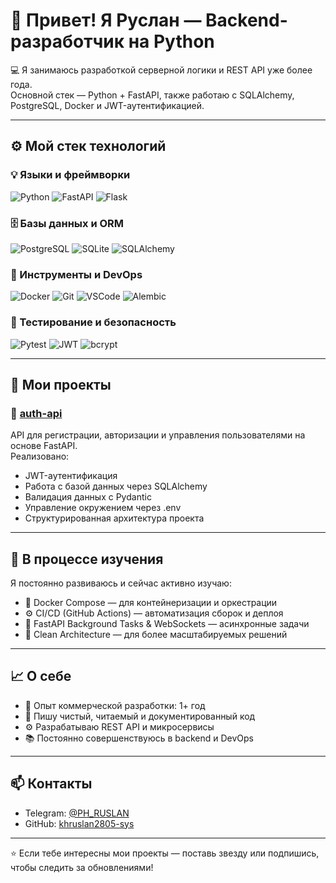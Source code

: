 # 👋 Привет! Я Руслан — Backend-разработчик на Python

💻 Я занимаюсь разработкой серверной логики и REST API уже более года.  
Основной стек — Python + FastAPI, также работаю с SQLAlchemy, PostgreSQL, Docker и JWT-аутентификацией.

---

## ⚙️ Мой стек технологий

### 💡 Языки и фреймворки
![Python](https://img.shields.io/badge/Python-3776AB?style=for-the-badge&logo=python&logoColor=white)
![FastAPI](https://img.shields.io/badge/FastAPI-009688?style=for-the-badge&logo=fastapi&logoColor=white)
![Flask](https://img.shields.io/badge/Flask-000000?style=for-the-badge&logo=flask&logoColor=white)

### 🗄️ Базы данных и ORM
![PostgreSQL](https://img.shields.io/badge/PostgreSQL-316192?style=for-the-badge&logo=postgresql&logoColor=white)
![SQLite](https://img.shields.io/badge/SQLite-07405E?style=for-the-badge&logo=sqlite&logoColor=white)
![SQLAlchemy](https://img.shields.io/badge/SQLAlchemy-D71F00?style=for-the-badge&logoColor=white)

### 🧰 Инструменты и DevOps
![Docker](https://img.shields.io/badge/Docker-2496ED?style=for-the-badge&logo=docker&logoColor=white)
![Git](https://img.shields.io/badge/Git-F05032?style=for-the-badge&logo=git&logoColor=white)
![VSCode](https://img.shields.io/badge/VS_Code-0078D4?style=for-the-badge&logo=visualstudiocode&logoColor=white)
![Alembic](https://img.shields.io/badge/Alembic-FF6F00?style=for-the-badge&logoColor=white)

### 🧪 Тестирование и безопасность
![Pytest](https://img.shields.io/badge/Pytest-0A9EDC?style=for-the-badge&logo=pytest&logoColor=white)
![JWT](https://img.shields.io/badge/JWT-000000?style=for-the-badge&logo=jsonwebtokens&logoColor=white)
![bcrypt](https://img.shields.io/badge/Bcrypt-003A70?style=for-the-badge&logoColor=white)

---

## 🚀 Мои проекты

### 🔹 [auth-api](https://github.com/khruslan2805-sys/auth-api)
API для регистрации, авторизации и управления пользователями на основе FastAPI.  
Реализовано:
- JWT-аутентификация  
- Работа с базой данных через SQLAlchemy  
- Валидация данных с Pydantic  
- Управление окружением через .env  
- Структурированная архитектура проекта  

---

## 🚧 В процессе изучения

Я постоянно развиваюсь и сейчас активно изучаю:
- 🐳 Docker Compose — для контейнеризации и оркестрации  
- ⚙️ CI/CD (GitHub Actions) — автоматизация сборок и деплоя  
- 🔄 FastAPI Background Tasks & WebSockets — асинхронные задачи  
- 🧠 Clean Architecture — для более масштабируемых решений  

---

## 📈 О себе

- 🧠 Опыт коммерческой разработки: 1+ год
- 💬 Пишу чистый, читаемый и документированный код  
- ⚙️ Разрабатываю REST API и микросервисы  
- 📚 Постоянно совершенствуюсь в backend и DevOps  

---

## 📫 Контакты

- Telegram: [@PH_RUSLAN](https://t.me/PH_RUSLAN)
- GitHub: [khruslan2805-sys](https://github.com/khruslan2805-sys)

---

⭐️ Если тебе интересны мои проекты — поставь звезду или подпишись, чтобы следить за обновлениями!

